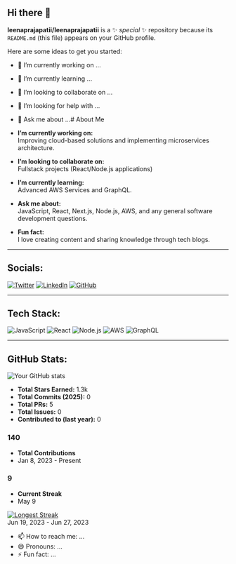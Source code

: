 ## Hi there 👋


**leenaprajapatii/leenaprajapatii** is a ✨ _special_ ✨ repository because its `README.md` (this file) appears on your GitHub profile.

Here are some ideas to get you started:

- 🔭 I’m currently working on ...
- 🌱 I’m currently learning ...
- 👯 I’m looking to collaborate on ...
- 🤔 I’m looking for help with ...
- 💬 Ask me about ...# About Me

- **I’m currently working on:**  
  Improving cloud-based solutions and implementing microservices architecture.

- **I’m looking to collaborate on:**  
  Fullstack projects (React/Node.js applications)

- **I’m currently learning:**  
  Advanced AWS Services and GraphQL.

- **Ask me about:**  
  JavaScript, React, Next.js, Node.js, AWS, and any general software development questions.

- **Fun fact:**  
  I love creating content and sharing knowledge through tech blogs.

---

## Socials:

[![Twitter](https://img.shields.io/badge/Twitter-1DA1F2?style=for-the-badge&logo=twitter&logoColor=white)](your-twitter-link) 
[![LinkedIn](https://img.shields.io/badge/LinkedIn-0077B5?style=for-the-badge&logo=linkedin&logoColor=white)](your-linkedin-link) 
[![GitHub](https://img.shields.io/badge/GitHub-100000?style=for-the-badge&logo=github&logoColor=white)](your-github-link)

---

## Tech Stack:

![JavaScript](https://img.shields.io/badge/JavaScript-F7DF1E?style=for-the-badge&logo=javascript&logoColor=black)
![React](https://img.shields.io/badge/React-20232A?style=for-the-badge&logo=react&logoColor=61DAFB)
![Node.js](https://img.shields.io/badge/Node.js-43853D?style=for-the-badge&logo=node.js&logoColor=white)
![AWS](https://img.shields.io/badge/AWS-%23FF9900.svg?style=for-the-badge&logo=amazon-aws&logoColor=white)
![GraphQL](https://img.shields.io/badge/-GraphQL-E10098?style=for-the-badge&logo=graphql&logoColor=white)

---

## GitHub Stats:

![Your GitHub stats](https://github-readme-stats.vercel.app/api?username=yourusername&show_icons=true&theme=radical)

- **Total Stars Earned:** 1.3k  
- **Total Commits (2025):** 0  
- **Total PRs:** 5  
- **Total Issues:** 0  
- **Contributed to (last year):** 0  

### 140
- **Total Contributions**  
- Jan 8, 2023 - Present

### 9
- **Current Streak**  
- May 9

[![Longest Streak](https://github-readme-streak-stats.herokuapp.com/?user=yourusername&theme=radical)](your-longest-streak-link)  
Jun 19, 2023 - Jun 27, 2023
- 📫 How to reach me: ...
- 😄 Pronouns: ...
- ⚡ Fun fact: ...

